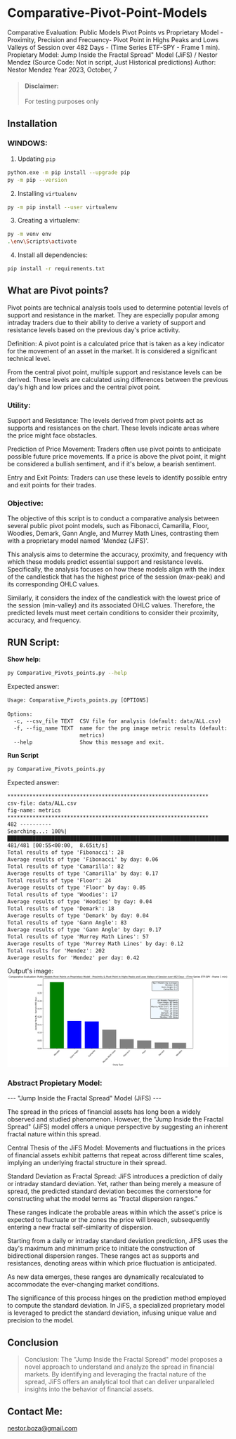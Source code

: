 # Comparative-Pivot-Point-Models

Comparative Evaluation: Public Models Pivot Points vs Proprietary Model - Proximity, Precision and Frecuency-  Pivot Point in Highs Peaks and Lows Valleys of Session over 482 Days - (Time Series ETF-SPY - Frame 1 min).
Propietary Model: Jump Inside the Fractal Spread" Model (JiFS) / Nestor Mendez (Source Code: Not in script, Just Historical  predictions)
Author: Nestor Mendez
Year 2023, October, 7

> #### Disclaimer:
> For testing purposes only

## Installation

### WINDOWS: 

1. Updating `pip`
```bash
python.exe -m pip install --upgrade pip
py -m pip --version
```
2. Installing `virtualenv`
```bash
py -m pip install --user virtualenv
```
3. Creating a virtualenv:
```bash
py -m venv env
.\env\Scripts\activate
```

4. Install all dependencies:
```bash
pip install -r requirements.txt
```

## What are Pivot points?

Pivot points are technical analysis tools used to determine potential levels of support and resistance in the market. They are especially popular among intraday traders due to their ability to derive a variety of support and resistance levels based on the previous day's price activity.

Definition: A pivot point is a calculated price that is taken as a key indicator for the movement of an asset in the market. It is considered a significant technical level.

From the central pivot point, multiple support and resistance levels can be derived. These levels are calculated using differences between the previous day's high and low prices and the central pivot point.

### Utility:

Support and Resistance: The levels derived from pivot points act as supports and resistances on the chart. These levels indicate areas where the price might face obstacles.

Prediction of Price Movement: Traders often use pivot points to anticipate possible future price movements. If a price is above the pivot point, it might be considered a bullish sentiment, and if it's below, a bearish sentiment.

Entry and Exit Points: Traders can use these levels to identify possible entry and exit points for their trades.


### Objective:

The objective of this script is to conduct a comparative analysis between several public pivot point models, such as Fibonacci, Camarilla, Floor, Woodies, Demark, Gann Angle, and Murrey Math Lines, contrasting them with a proprietary model named 'Mendez (JiFS)'. 

This analysis aims to determine the accuracy, proximity, and frequency with which these models predict essential support and resistance levels. Specifically, the analysis focuses on how these models align with the index of the candlestick that has the highest price of the session (max-peak) and its corresponding OHLC values. 

Similarly, it considers the index of the candlestick with the lowest price of the session (min-valley) and its associated OHLC values. Therefore, the predicted levels must meet certain conditions to consider their proximity, accuracy, and frequency.

## RUN Script:

**Show help:**
```bash
py Comparative_Pivots_points.py --help
```
Expected answer:
```commandline
Usage: Comparative_Pivots_points.py [OPTIONS]

Options:
  -c, --csv_file TEXT  CSV file for analysis (default: data/ALL.csv)
  -f, --fig_name TEXT  name for the png image metric results (default:
                       metrics)
  --help               Show this message and exit.
```
**Run Script**
```bash
py Comparative_Pivots_points.py
```
Expected answer:
```commandline
****************************************************************
csv-file: data/ALL.csv
fig-name: metrics
****************************************************************
482 ----------
Searching...: 100%|█████████████████████████████████████████████████████████████████████████████████████████████████████████████████████████████████████████████████████████████████████████████████████████████████████████████████████████████████| 481/481 [00:55<00:00,  8.65it/s]
Total results of type 'Fibonacci': 28
Average results of type 'Fibonacci' by day: 0.06
Total results of type 'Camarilla': 82
Average results of type 'Camarilla' by day: 0.17
Total results of type 'Floor': 24
Average results of type 'Floor' by day: 0.05
Total results of type 'Woodies': 17
Average results of type 'Woodies' by day: 0.04
Total results of type 'Demark': 18
Average results of type 'Demark' by day: 0.04
Total results of type 'Gann Angle': 83
Average results of type 'Gann Angle' by day: 0.17
Total results of type 'Murrey Math Lines': 57
Average results of type 'Murrey Math Lines' by day: 0.12
Total results for 'Mendez': 202
Average results for 'Mendez' per day: 0.42
```

Output's image: 
![metrics](output/metrics.svg)


### Abstract Propietary Model:

--- "Jump Inside the Fractal Spread" Model (JiFS) ---

The spread in the prices of financial assets has long been a widely observed and studied phenomenon. However, the "Jump Inside the Fractal Spread" (JiFS) model offers a unique perspective by suggesting an inherent fractal nature within this spread.

Central Thesis of the JiFS Model: Movements and fluctuations in the prices of financial assets exhibit patterns that repeat across different time scales, implying an underlying fractal structure in their spread.

Standard Deviation as Fractal Spread: JiFS introduces a prediction of daily or intraday standard deviation. Yet, rather than being merely a measure of spread, the predicted standard deviation becomes the cornerstone for constructing what the model terms as "fractal dispersion ranges." 

These ranges indicate the probable areas within which the asset's price is expected to fluctuate or the zones the price will breach, subsequently entering a new fractal self-similarity of dispersion.

Starting from a daily or intraday standard deviation prediction, JiFS uses the day's maximum and minimum price to initiate the construction of bidirectional dispersion ranges. These ranges act as supports and resistances, denoting areas within which price fluctuation is anticipated. 

As new data emerges, these ranges are dynamically recalculated to accommodate the ever-changing market conditions.

The significance of this process hinges on the prediction method employed to compute the standard deviation. In JiFS, a specialized proprietary model is leveraged to predict the standard deviation, infusing unique value and precision to the model.

## Conclusion

> Conclusion: The "Jump Inside the Fractal Spread" model proposes a novel approach to understand and analyze the spread in financial markets. By identifying and leveraging the fractal nature of the spread, JiFS offers an analytical tool that can deliver unparalleled insights into the behavior of financial assets.


## Contact Me:

nestor.boza@gmail.com


